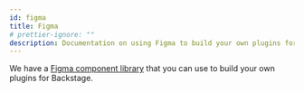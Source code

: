 ```yaml
---
id: figma
title: Figma
# prettier-ignore: ""
description: Documentation on using Figma to build your own plugins for Backstage
---
```


We have a [Figma component library](https://www.figma.com/@backstage) that you
can use to build your own plugins for Backstage.
